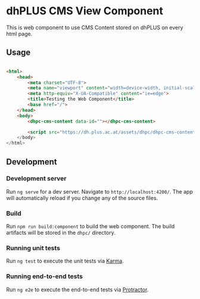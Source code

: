 # dhPLUS CMS View Component

This is web component to use CMS Content stored on dhPLUS on every html page.
## Usage

```html

<html>
    <head>
        <meta charset="UTF-8">
        <meta name="viewport" content="width=device-width, initial-scale=1.0">
        <meta http-equiv="X-UA-Compatible" content="ie=edge">
        <title>Testing the Web Component</title>
        <base href="/">
    </head>
    <body>
        <dhpc-cms-content data-id=""></dhpc-cms-content>

        <script src="https://dh.plus.ac.at/assets/dhpc/dhpc-cms-content.js" type="text/javascript">
    </body>
</html>

```

## Development
### Development server

Run `ng serve` for a dev server. Navigate to `http://localhost:4200/`. The app will automatically reload if you change any of the source files.

### Build

Run `npm run build:component` to build the web component. The build artifacts will be stored in the `dhpc/` directory. 

### Running unit tests

Run `ng test` to execute the unit tests via [Karma](https://karma-runner.github.io).

### Running end-to-end tests

Run `ng e2e` to execute the end-to-end tests via [Protractor](http://www.protractortest.org/).

